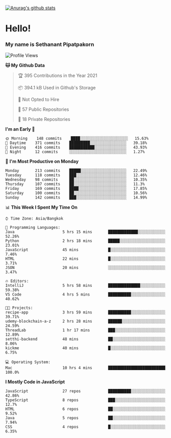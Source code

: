 [![Anurag's github stats](https://github-readme-stats.vercel.app/api?username=thetkpark&count_private=true&show_icons=true&theme=dracula)](https://github.com/anuraghazra/github-readme-stats)

# Hello!
### My name is Sethanant Pipatpakorn

<!--START_SECTION:waka-->
![Profile Views](http://img.shields.io/badge/Profile%20Views-8-blue)

**🐱 My Github Data** 

> 🏆 395 Contributions in the Year 2021
 > 
> 📦 394.1 kB Used in Github's Storage 
 > 
> 🚫 Not Opted to Hire
 > 
> 📜 57 Public Repositories 
 > 
> 🔑 18 Private Repositories  
 > 
**I'm an Early 🐤** 

```text
🌞 Morning    148 commits    ████░░░░░░░░░░░░░░░░░░░░░   15.63% 
🌆 Daytime    371 commits    █████████░░░░░░░░░░░░░░░░   39.18% 
🌃 Evening    416 commits    ███████████░░░░░░░░░░░░░░   43.93% 
🌙 Night      12 commits     ░░░░░░░░░░░░░░░░░░░░░░░░░   1.27%

```
📅 **I'm Most Productive on Monday** 

```text
Monday       213 commits    █████░░░░░░░░░░░░░░░░░░░░   22.49% 
Tuesday      118 commits    ███░░░░░░░░░░░░░░░░░░░░░░   12.46% 
Wednesday    98 commits     ██░░░░░░░░░░░░░░░░░░░░░░░   10.35% 
Thursday     107 commits    ██░░░░░░░░░░░░░░░░░░░░░░░   11.3% 
Friday       169 commits    ████░░░░░░░░░░░░░░░░░░░░░   17.85% 
Saturday     100 commits    ██░░░░░░░░░░░░░░░░░░░░░░░   10.56% 
Sunday       142 commits    ███░░░░░░░░░░░░░░░░░░░░░░   14.99%

```


📊 **This Week I Spent My Time On** 

```text
⌚︎ Time Zone: Asia/Bangkok

💬 Programming Languages: 
Java                     5 hrs 15 mins       █████████████░░░░░░░░░░░░   52.26% 
Python                   2 hrs 18 mins       █████░░░░░░░░░░░░░░░░░░░░   23.01% 
JavaScript               45 mins             █░░░░░░░░░░░░░░░░░░░░░░░░   7.46% 
HTML                     22 mins             █░░░░░░░░░░░░░░░░░░░░░░░░   3.71% 
JSON                     20 mins             ░░░░░░░░░░░░░░░░░░░░░░░░░   3.47%

🔥 Editors: 
IntelliJ                 5 hrs 58 mins       ██████████████░░░░░░░░░░░   59.38% 
VS Code                  4 hrs 5 mins        ██████████░░░░░░░░░░░░░░░   40.62%

🐱‍💻 Projects: 
recipe-app               3 hrs 59 mins       ██████████░░░░░░░░░░░░░░░   39.71% 
udemy-blockchain-a-z     2 hrs 28 mins       ██████░░░░░░░░░░░░░░░░░░░   24.59% 
ThreadLab                1 hr 17 mins        ███░░░░░░░░░░░░░░░░░░░░░░   12.89% 
setthi-backend           48 mins             ██░░░░░░░░░░░░░░░░░░░░░░░   8.06% 
kickme                   40 mins             █░░░░░░░░░░░░░░░░░░░░░░░░   6.75%

💻 Operating System: 
Mac                      10 hrs 4 mins       █████████████████████████   100.0%

```

**I Mostly Code in JavaScript** 

```text
JavaScript               27 repos            ██████████░░░░░░░░░░░░░░░   42.86% 
TypeScript               8 repos             ███░░░░░░░░░░░░░░░░░░░░░░   12.7% 
HTML                     6 repos             ██░░░░░░░░░░░░░░░░░░░░░░░   9.52% 
Java                     5 repos             ██░░░░░░░░░░░░░░░░░░░░░░░   7.94% 
CSS                      4 repos             █░░░░░░░░░░░░░░░░░░░░░░░░   6.35%

```



<!--END_SECTION:waka-->
